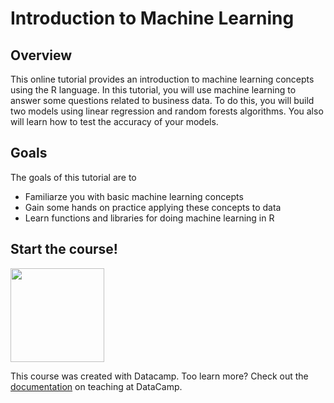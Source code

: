 # Introduction to Machine Learning

## Overview
This online tutorial provides an introduction to machine learning concepts using the R language. In this tutorial, you will use machine learning to answer some questions related to business data. To do this, you will build two models using linear regression and random forests algorithms. You also will learn how to test the accuracy of your models.

## Goals
The goals of this tutorial are to 
* Familiarze you with basic machine learning concepts
* Gain some hands on practice applying these concepts to data
* Learn functions and libraries for doing machine learning in R

## Start the course! 
<a href=https://www.datacamp.com//teach/repositories/103553288/go target="_blank"><img src="https://s3.amazonaws.com/assets.datacamp.com/img/github/content-engineering-repos/course_button.png" width="150"></a>

This course was created with Datacamp. Too learn more? Check out the <a href=https://www.datacamp.com//teach/documentation target="_blank">documentation</a> on teaching at DataCamp.
